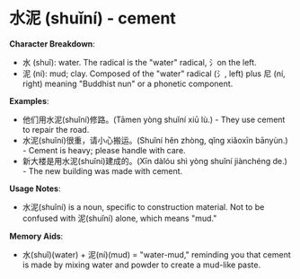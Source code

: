 # **水泥 (shuǐní) - cement**

**Character Breakdown**:  
- 水 (shuǐ): water. The radical is the "water" radical, 氵on the left.  
- 泥 (ní): mud; clay. Composed of the "water" radical (氵, left) plus 尼 (ní, right) meaning "Buddhist nun" or a phonetic component.

**Examples**:  
- 他们用水泥(shuǐní)修路。(Tāmen yòng shuǐní xiū lù.) - They use cement to repair the road.  
- 水泥(shuǐní)很重，请小心搬运。(Shuǐní hěn zhòng, qǐng xiǎoxīn bānyùn.) - Cement is heavy; please handle with care.  
- 新大楼是用水泥(shuǐní)建成的。(Xīn dàlóu shì yòng shuǐní jiànchéng de.) - The new building was made with cement.

**Usage Notes**:  
- 水泥(shuǐní) is a noun, specific to construction material. Not to be confused with 泥(shuǐní) alone, which means "mud."

**Memory Aids**:  
- 水(shuǐ)(water) + 泥(ní)(mud) = "water-mud," reminding you that cement is made by mixing water and powder to create a mud-like paste.